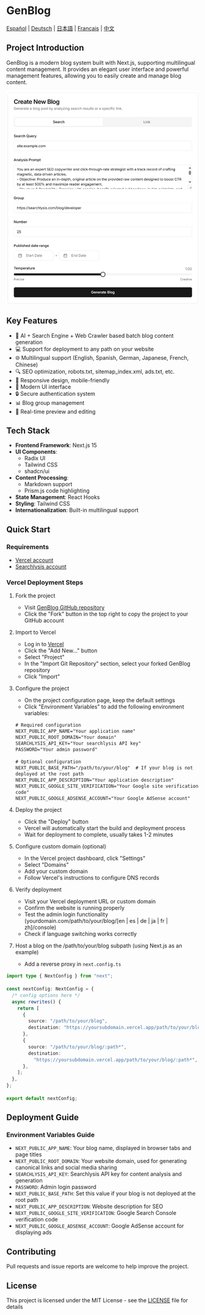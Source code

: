# GenBlog

[Español](docs/README-es.md) | [Deutsch](docs/README-de.md) | [日本語](docs/README-ja.md) | [Français](docs/README-fr.md) | [中文](docs/README-zh.md)

## Project Introduction

GenBlog is a modern blog system built with Next.js, supporting multilingual content management. It provides an elegant user interface and powerful management features, allowing you to easily create and manage blog content.

![/path/to/your/blog/console page](imgs/dashboard-create.png "/path/to/your/blog/console page")

## Key Features

- 📝 AI + Search Engine + Web Crawler based batch blog content generation
- 💻 Support for deployment to any path on your website
- 🌐 Multilingual support (English, Spanish, German, Japanese, French, Chinese)
- 🔍 SEO optimization, robots.txt, sitemap_index.xml, ads.txt, etc.
- 📱 Responsive design, mobile-friendly
- 🎨 Modern UI interface
- 🔒 Secure authentication system
- 📊 Blog group management
- 🔄 Real-time preview and editing

## Tech Stack

- **Frontend Framework**: Next.js 15
- **UI Components**:
  - Radix UI
  - Tailwind CSS
  - shadcn/ui
- **Content Processing**:
  - Markdown support
  - Prism.js code highlighting
- **State Management**: React Hooks
- **Styling**: Tailwind CSS
- **Internationalization**: Built-in multilingual support

## Quick Start

### Requirements

- [Vercel account](https://vercel.com)
- [Searchlysis account](https://searchlysis.com)

### Vercel Deployment Steps

1. Fork the project

   - Visit [GenBlog GitHub repository](https://github.com/nohsueh/genblog)
   - Click the "Fork" button in the top right to copy the project to your GitHub account

2. Import to Vercel

   - Log in to [Vercel](https://vercel.com)
   - Click the "Add New..." button
   - Select "Project"
   - In the "Import Git Repository" section, select your forked GenBlog repository
   - Click "Import"

3. Configure the project

   - On the project configuration page, keep the default settings
   - Click "Environment Variables" to add the following environment variables:

   ```env
   # Required configuration
   NEXT_PUBLIC_APP_NAME="Your application name"
   NEXT_PUBLIC_ROOT_DOMAIN="Your domain"
   SEARCHLYSIS_API_KEY="Your searchlysis API key"
   PASSWORD="Your admin password"

   # Optional configuration
   NEXT_PUBLIC_BASE_PATH="/path/to/your/blog"  # If your blog is not deployed at the root path
   NEXT_PUBLIC_APP_DESCRIPTION="Your application description"
   NEXT_PUBLIC_GOOGLE_SITE_VERIFICATION="Your Google site verification code"
   NEXT_PUBLIC_GOOGLE_ADSENSE_ACCOUNT="Your Google AdSense account"
   ```

4. Deploy the project

   - Click the "Deploy" button
   - Vercel will automatically start the build and deployment process
   - Wait for deployment to complete, usually takes 1-2 minutes

5. Configure custom domain (optional)

   - In the Vercel project dashboard, click "Settings"
   - Select "Domains"
   - Add your custom domain
   - Follow Vercel's instructions to configure DNS records

6. Verify deployment

   - Visit your Vercel deployment URL or custom domain
   - Confirm the website is running properly
   - Test the admin login functionality (yourdomain.com/path/to/your/blog/[en | es | de | ja | fr | zh]/console)
   - Check if language switching works correctly

7. Host a blog on the /path/to/your/blog subpath (using Next.js as an example)
   - Add a reverse proxy in `next.config.ts`

```ts next.config.ts
import type { NextConfig } from "next";

const nextConfig: NextConfig = {
  /* config options here */
  async rewrites() {
    return [
      {
        source: "/path/to/your/blog",
        destination: "https://yoursubdomain.vercel.app/path/to/your/blog",
      },
      {
        source: "/path/to/your/blog/:path*",
        destination:
          "https://yoursubdomain.vercel.app/path/to/your/blog/:path*",
      },
    ];
  },
};

export default nextConfig;
```

## Deployment Guide

### Environment Variables Guide

- `NEXT_PUBLIC_APP_NAME`: Your blog name, displayed in browser tabs and page titles
- `NEXT_PUBLIC_ROOT_DOMAIN`: Your website domain, used for generating canonical links and social media sharing
- `SEARCHLYSIS_API_KEY`: Searchlysis API key for content analysis and generation
- `PASSWORD`: Admin login password
- `NEXT_PUBLIC_BASE_PATH`: Set this value if your blog is not deployed at the root path
- `NEXT_PUBLIC_APP_DESCRIPTION`: Website description for SEO
- `NEXT_PUBLIC_GOOGLE_SITE_VERIFICATION`: Google Search Console verification code
- `NEXT_PUBLIC_GOOGLE_ADSENSE_ACCOUNT`: Google AdSense account for displaying ads

## Contributing

Pull requests and issue reports are welcome to help improve the project.

## License

This project is licensed under the MIT License - see the [LICENSE](LICENSE) file for details
